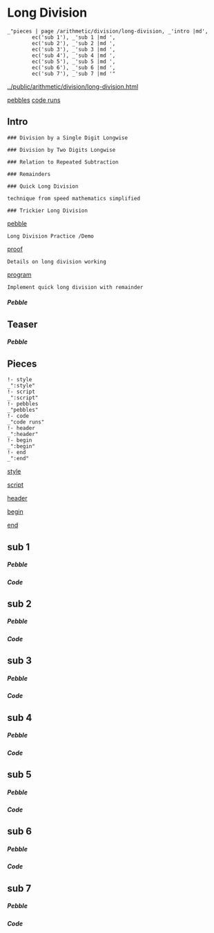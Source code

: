 # Long Division

    _"pieces | page /arithmetic/division/long-division, _'intro |md',
            ec('sub 1'), _'sub 1 |md ',
            ec('sub 2'), _'sub 2 |md ',
            ec('sub 3'), _'sub 3 |md ',
            ec('sub 4'), _'sub 4 |md ',
            ec('sub 5'), _'sub 5 |md ',
            ec('sub 6'), _'sub 6 |md ',
            ec('sub 7'), _'sub 7 |md '"

[../public/arithmetic/division/long-division.html](# "save:")

[pebbles](#pebble "h5: | .join \n")
[code runs](#code "h5: | .join \n")

## Intro


    ### Division by a Single Digit Longwise

    ### Division by Two Digits Longwise

    ### Relation to Repeated Subtraction

    ### Remainders

    ### Quick Long Division

    technique from speed mathematics simplified

    ### Trickier Long Division


[pebble]()

    Long Division Practice /Demo

[proof]()

    Details on long division working

[program]()

    Implement quick long division with remainder

##### Pebble

## Teaser

##### Pebble

## Pieces

    !- style
    _":style"
    !- script
    _":script"
    !- pebbles
    _"pebbles"
    !- code
    _"code runs"
    !- header
    _":header"
    !- begin
    _":begin"
    !- end
    _":end"



[style]() 

[script]()

[header]()

[begin]()

[end]()

## sub 1




##### Pebble


##### Code


## sub 2




##### Pebble


##### Code


## sub 3




##### Pebble


##### Code


## sub 4




##### Pebble


##### Code


## sub 5




##### Pebble


##### Code


## sub 6




##### Pebble


##### Code


## sub 7




##### Pebble


##### Code


